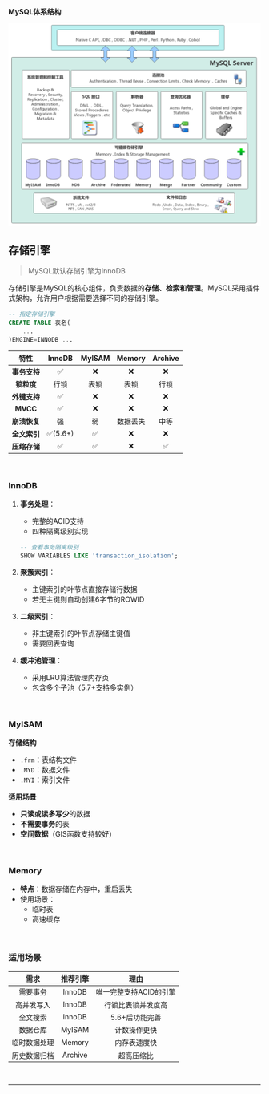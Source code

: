 **MySQL体系结构**

![img](./images/20210303232240506.png)


## 存储引擎

> MySQL默认存储引擎为InnoDB

存储引擎是MySQL的核心组件，负责数据的**存储、检索和管理**。MySQL采用插件式架构，允许用户根据需要选择不同的存储引擎。

```sql
-- 指定存储引擎
CREATE TABLE 表名(
    ...
)ENGINE=INNODB ...
```



|     特性     | InnoDB  | MyISAM |  Memory  | Archive |
| :----------: | :-----: | :----: | :------: | :-----: |
| **事务支持** |    ✅    |   ❌    |    ❌     |    ❌    |
|  **锁粒度**  |  行锁   |  表锁  |   表锁   |  行锁   |
| **外键支持** |    ✅    |   ❌    |    ❌     |    ❌    |
|   **MVCC**   |    ✅    |   ❌    |    ❌     |    ❌    |
| **崩溃恢复** |   强    |   弱   | 数据丢失 |  中等   |
| **全文索引** | ✅(5.6+) |   ✅    |    ❌     |    ❌    |
| **压缩存储** |    ✅    |   ✅    |    ❌     |    ✅    |


<br>

### InnoDB

1. **事务处理**：

    - 完整的ACID支持
    - 四种隔离级别实现

    ```sql
    -- 查看事务隔离级别
    SHOW VARIABLES LIKE 'transaction_isolation';
    ```

2. **聚簇索引**：

    - 主键索引的叶节点直接存储行数据
    - 若无主键则自动创建6字节的ROWID

3. **二级索引**：

    - 非主键索引的叶节点存储主键值
    - 需要回表查询

4. **缓冲池管理**：

    - 采用LRU算法管理内存页
    - 包含多个子池（5.7+支持多实例）

<br>

### MyISAM

**存储结构**

- `.frm`：表结构文件
- `.MYD`：数据文件
- `.MYI`：索引文件

**适用场景**

- **只读或读多写少**的数据
- **不需要事务**的表
- **空间数据**（GIS函数支持较好）

<br>

### Memory

- **特点**：数据存储在内存中，重启丢失
- 使用场景：
    - 临时表
    - 高速缓存

<br>

### 适用场景

|     需求     | 推荐引擎 |          理由          |
| :----------: | :------: | :--------------------: |
|   需要事务   |  InnoDB  | 唯一完整支持ACID的引擎 |
|  高并发写入  |  InnoDB  |   行锁比表锁并发度高   |
|   全文搜索   |  InnoDB  |     5.6+后功能完善     |
|   数据仓库   |  MyISAM  |      计数操作更快      |
| 临时数据处理 |  Memory  |      内存表速度快      |
| 历史数据归档 | Archive  |       超高压缩比       |

<br>

---

